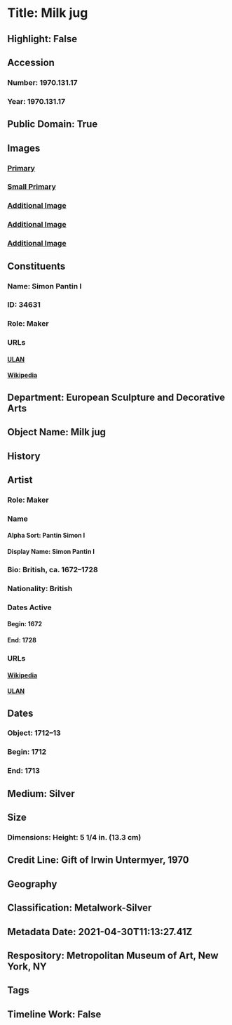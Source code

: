 # Title: Milk jug
## Highlight: False
## Accession
### Number: 1970.131.17
### Year: 1970.131.17
## Public Domain: True
## Images
### [Primary](https://images.metmuseum.org/CRDImages/es/original/ES7322.jpg)
### [Small Primary](https://images.metmuseum.org/CRDImages/es/web-large/ES7322.jpg)
### [Additional Image](https://images.metmuseum.org/CRDImages/es/original/193186.jpg)
### [Additional Image](https://images.metmuseum.org/CRDImages/es/original/193187.jpg)
### [Additional Image](https://images.metmuseum.org/CRDImages/es/original/193188.jpg)
## Constituents
### Name: Simon Pantin I
### ID: 34631
### Role: Maker
### URLs
#### [ULAN](http://vocab.getty.edu/page/ulan/500117142)
#### [Wikipedia](https://www.wikidata.org/wiki/Q81612881)
## Department: European Sculpture and Decorative Arts
## Object Name: Milk jug
## History
## Artist
### Role: Maker
### Name
#### Alpha Sort: Pantin Simon I
#### Display Name: Simon Pantin I
### Bio: British, ca. 1672–1728
### Nationality: British
### Dates Active
#### Begin: 1672
#### End: 1728
### URLs
#### [Wikipedia](https://www.wikidata.org/wiki/Q81612881)
#### [ULAN](http://vocab.getty.edu/page/ulan/500117142)
## Dates
### Object: 1712–13
### Begin: 1712
### End: 1713
## Medium: Silver
## Size
### Dimensions: Height: 5 1/4 in. (13.3 cm)
## Credit Line: Gift of Irwin Untermyer, 1970
## Geography
## Classification: Metalwork-Silver
## Metadata Date: 2021-04-30T11:13:27.41Z
## Respository: Metropolitan Museum of Art, New York, NY
## Tags
## Timeline Work: False